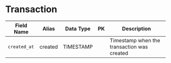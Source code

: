 # Transaction

| Field Name      |  Alias   | Data Type | PK | Description                                |
|-----------------|:--------:|-----------|----|--------------------------------------------|
| `created_at`    | created  | TIMESTAMP |    | Timestamp when the transaction was created |
